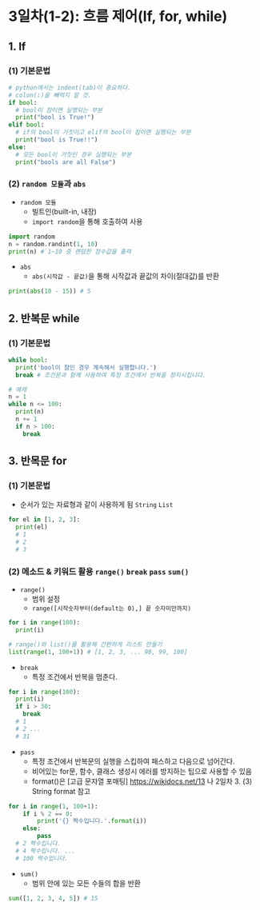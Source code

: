 # 3일차(1-2): 흐름 제어(If, for, while)
## 1. If
### (1) 기본문법
```python
# python에서는 indent(tab)이 중요하다.
# colon(:)을 빼먹지 말 것.
if bool:
  # bool이 참이면 실행되는 부분
  print("bool is True!")
elif bool:
  # if의 bool이 거짓이고 elif의 bool이 참이면 실행되는 부분
  print("bool is True!!")
else:
  # 모든 bool이 거짓인 경우 실행되는 부분
  print("bools are all False")
```
### (2) `random 모듈`과 `abs`
  * `random 모듈`
    * 빌트인(built-in, 내장)
    * `import random`을 통해 호출하여 사용
  ```python
  import random
  n = random.randint(1, 10)
  print(n) #`1~10 중 랜덤한 정수값을 출력
  ```
  * `abs`
    * `abs(시작값 - 끝값)`을 통해 시작값과 끝값의 차이(절대값)를 반환
  ```python
  print(abs(10 - 15)) # 5
  ```
## 2. 반복문 while
### (1) 기본문법
```python
while bool:
  print('bool이 참인 경우 계속해서 실행합니다.')
  break # 조건문과 함께 사용하여 특정 조건에서 반복을 정지시킵니다.

# 예제
n = 1
while n <= 100:
  print(n)
  n += 1
  if n > 100:
    break
```
## 3. 반목문 for
### (1) 기본문법
* 순서가 있는 자료형과 같이 사용하게 됨 `String` `List`
```python
for el in [1, 2, 3]:
  print(el)
  # 1
  # 2
  # 3
```
### (2) 메소드 & 키워드 활용 `range()` `break` `pass` `sum()`
* `range()`
  * 범위 설정
  * `range([시작숫자부터(default는 0),] 끝 숫자미만까지)` 
```python
for i in range(100):
  print(i)

# range()와 list()를 활용해 간편하게 리스트 만들기
list(range(1, 100+1)) # [1, 2, 3, ... 98, 99, 100]
```
* `break`
  * 특정 조건에서 반복을 멈춘다.
```python
for i in range(100):
  print(i)
  if i > 30:
    break
  # 1
  # 2 ...
  # 31
```
* `pass`
  * 특정 조건에서 반복문의 실행을 스킵하여 패스하고 다음으로 넘어간다.
  * 비어있는 for문, 함수, 클래스 생성시 에러를 방지하는 팁으로 사용할 수 있음
  * format()은 [고급 문자열 포매팅] https://wikidocs.net/13 나 2일차 3. (3) String format 참고
```python
for i in range(1, 100+1):
	if i % 2 == 0:
		print('{} 짝수입니다.'.format(i))
	else:
		pass
  # 2 짝수입니다.
  # 4 짝수입니다. ...
  # 100 짝수입니다.
```
* `sum()`
  * 범위 안에 있는 모든 수들의 합을 반환
```python
sum([1, 2, 3, 4, 5]) # 15
```